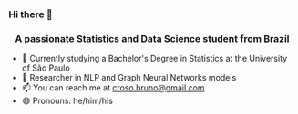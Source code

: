### Hi there 👋
<h3 align="center">A passionate Statistics and Data Science student from Brazil</h3>

<!--
- 🔭 I’m currently working as a Data Science Intern at Farmtech

-->

- 🌱 Currently studying a Bachelor's Degree in Statistics at the University of São Paulo
- 🔬 Researcher in NLP and Graph Neural Networks models
- 📫 You can reach me at croso.bruno@gmail.com
- 😄 Pronouns: he/him/his

